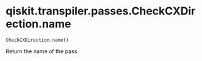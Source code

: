 # qiskit.transpiler.passes.CheckCXDirection.name

`CheckCXDirection.name()`

Return the name of the pass.
